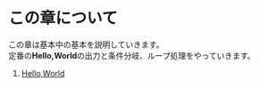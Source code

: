 # この章について
この章は基本中の基本を説明していきます。<br>
定番の**Hello,World**の出力と条件分岐、ループ処理をやっていきます。<br>
1. [Hello,World](./hello_world "Hello,World")
